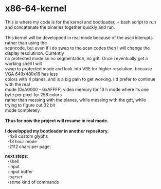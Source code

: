 # x86-64-kernel
This is where my code is for the kernel and bootloader, + bash script to run and concatenate the binaries together quickly and run.<br>
<br>
This kernel will be developped in real mode because of the ascii interupts rather than using the<br> 
scancode, but even if i do swap to the scan codes then i will change the display resolutinon. Currently<br>
no protected mode so no segmentation, no gdt. Once i eventually get a working shell I will<br>
swap to protected mode and look into VBE for higher resolution, because VGA 640x480x16 has less<br>
colors with 4 planes, and is a big pain to get working. I'd prefer to continue with the real <br>
mode (0xA0000 - 0xAFFFF) video memory for 13 h mode where its one byte per pixel for 256 colors <br>
rather than messing with the planes, while messing with the gdt, while trying to figure out 32 bit<br>
mode completely.<br>
<br>
**Thus for now the project will resume in real mode.**<br>
<br>
**I developped my bootloader in another repository.** <br>
&nbsp;&nbsp;-4x6 custom glyphs<br>
&nbsp;&nbsp;-13 hour mode<br>
&nbsp;&nbsp;-2112 chars per page.<br>

**next steps:**<br>
&nbsp;&nbsp;-shell<br>
&nbsp;&nbsp;-input<br>
&nbsp;&nbsp;-input buffer<br>
&nbsp;&nbsp;-parser<br>
&nbsp;&nbsp;-some kind of commands<br>
    

